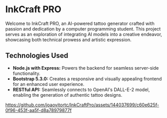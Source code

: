 <!-- Overview Section -->
<h1>InkCraft PRO</h1>
<p>Welcome to InkCraft PRO, an AI-powered tattoo generator crafted with passion and dedication by a computer programming student. This project serves as an exploration of integrating AI models into a creative endeavor, showcasing both technical prowess and artistic expression.</p>

<!-- Technologies Section -->
<h2>Technologies Used</h2>
<ul>
    <li><strong>Node.js with Express:</strong> Powers the backend for seamless server-side functionality.</li>
    <li><strong>Bootstrap 5.3.0:</strong> Creates a responsive and visually appealing frontend for an enhanced user experience.</li>
    <li><strong>RESTful API:</strong> Seamlessly connects to OpenAI's DALL-E-2 model, enabling the generation of authentic tattoo designs.</li>
</ul>


https://github.com/joaovitortc/InkCraftPro/assets/144037699/c60e625f-0f96-453f-aa5f-d8a78979877f

